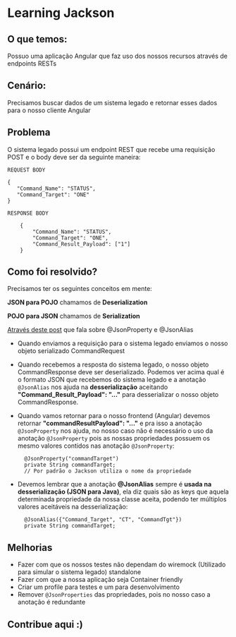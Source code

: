 # Learning Jackson

## O que temos:

Possuo uma aplicação Angular que faz uso dos nossos recursos através de endpoints RESTs

## Cenário:
Precisamos buscar dados de um sistema legado e retornar esses dados para o nosso cliente Angular

## Problema

O sistema legado possui um endpoint REST que recebe uma requisição POST e o body deve ser da seguinte maneira:

`REQUEST BODY`
```
{
   "Command_Name": "STATUS",
   "Command_Target": "ONE" 
}
```

`RESPONSE BODY`

```
    {
        "Command_Name": "STATUS",
        "Command_Target": "ONE",
        "Command_Result_Payload": ["1"]
    }
```

## Como foi resolvido?

Precisamos ter os seguintes conceitos em mente:

**JSON para POJO** chamamos de **Deserialization**

**POJO para JSON** chamamos de **Serialization**

[Através deste post](https://www.concretepage.com/jackson-api/jackson-jsonproperty-and-jsonalias-example) que fala sobre @JsonProperty e @JsonAlias

- Quando enviamos a requisição para o sistema legado enviamos o nosso objeto serializado 
CommandRequest
  

- Quando recebemos a resposta do sistema legado, o nosso objeto CommandResponse deve ser deserializado.
Podemos ver acima qual é o formato JSON que recebemos do sistema legado e a anotação `@JsonAlias` nos ajuda na **desserialização** aceitando
  **"Command_Result_Payload": "..."** para desserializar o nosso objeto CommandResponse.
  
  
- Quando vamos retornar para o nosso frontend (Angular) devemos retornar **"commandResultPayload": "..."**
e pra isso a anotação `@JsonProperty` nos ajuda, no nosso caso não é necessário o uso da anotação `@JsonProperty` pois as nossas propriedades possuem os mesmo valores contidos nas anotação `@JsonProperty`:
  ```
    @JsonProperty("commandTarget")
    private String commandTarget; 
    // Por padrão o Jackson utiliza o nome da propriedade
  ```
  
- Devemos lembrar que a anotação **@JsonAlias** sempre é **usada na desserialização (JSON para Java)**, ela diz quais são as keys que aquela determinada propriedade da nossa classe aceita,
podendo ter múltiplos valores aceitáveis na desserialização:
  ```
    @JsonAlias({"Command_Target", "CT", "CommandTgt"})
    private String commandTarget;
  ```

## Melhorias

- Fazer com que os nossos testes não dependam do wiremock (Utilizado para simular o sistema legado) standalone
- Fazer com que a nossa aplicação seja Container friendly
- Criar um profile para testes e um para desenvolvimento
- Remover `@JsonProperties` das propriedades, pois no nosso caso a anotação é redundante

## Contribue aqui :)